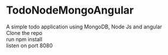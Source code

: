 # TodoNodeMongoAngular
A simple todo application using MongoDB, Node Js and angular<br>
Clone the repo<br>
run npm install<br>
listen on port 8080<br>
